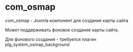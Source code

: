 # com_osmap
com_osmap - Joomla компонент для создания карты сайта 

Может поддерживать фоновое создание карты сайта.

Для фонового создания - требуется плагин plg_system_osmap_background 